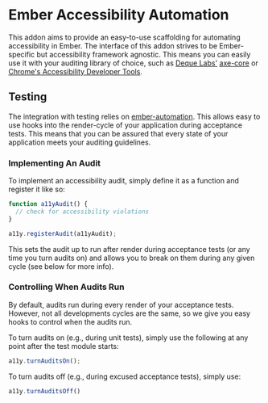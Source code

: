 # Ember Accessibility Automation

This addon aims to provide an easy-to-use scaffolding for automating
accessibility in Ember. The interface of this addon strives to be Ember-specific
but accessibility framework agnostic. This means you can easily use it with your
auditing library of choice, such as
[Deque Labs'](https://github.com/dequelabs) [axe-core](https://github.com/dequelabs/axe-core) or
[Chrome's Accessibility Developer Tools](https://github.com/GoogleChrome/accessibility-developer-tools).

## Testing

The integration with testing relies on [ember-automation](https://github.com/trentmwillis/ember-automation).
This allows easy to use hooks into the render-cycle of your application during
acceptance tests. This means that you can be assured that every state of your
application meets your auditing guidelines.

### Implementing An Audit

To implement an accessibility audit, simply define it as a function and register
it like so:

```javascript
function a11yAudit() {
  // check for accessibility violations
}

a11y.registerAudit(a11yAudit);
```

This sets the audit up to run after render during acceptance tests (or any time
you turn audits on) and allows you to break on them during any given cycle (see
below for more info).

### Controlling When Audits Run

By default, audits run during every render of your acceptance tests. However,
not all developments cycles are the same, so we give you easy hooks to control
when the audits run.

To turn audits on (e.g., during unit tests), simply use the following at any
point after the test module starts:

```javascript
a11y.turnAuditsOn();
```

To turn audits off (e.g., during excused acceptance tests), simply use:

```javascript
a11y.turnAuditsOff()
```
